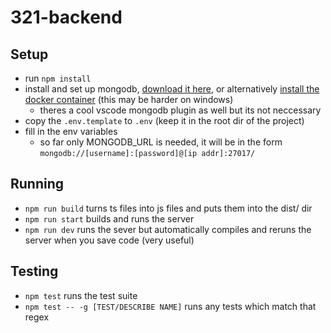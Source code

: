 # 321-backend

## Setup

- run `npm install`
- install and set up mongodb, [download it here](https://www.mongodb.com/try/download/community), or alternatively [install the docker container](https://hub.docker.com/_/mongo) (this may be harder on windows)
  - theres a cool vscode mongodb plugin as well but its not neccessary
- copy the `.env.template` to `.env` (keep it in the root dir of the project)
- fill in the env variables
  - so far only MONGODB_URL is needed, it will be in the form `mongodb://[username]:[password]@[ip addr]:27017/`

## Running

- `npm run build` turns ts files into js files and puts them into the dist/ dir
- `npm run start` builds and runs the server
- `npm run dev` runs the sever but automatically compiles and reruns the server when you save code (very useful)

## Testing

- `npm test` runs the test suite
- `npm test -- -g [TEST/DESCRIBE NAME]` runs any tests which match that regex
